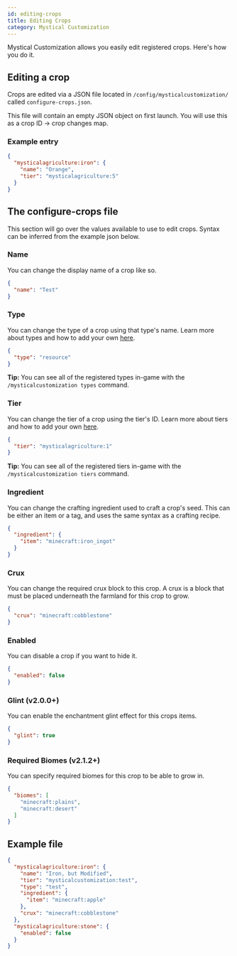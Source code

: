 ```yaml
---
id: editing-crops
title: Editing Crops
category: Mystical Customization
---
```

Mystical Customization allows you easily edit registered crops. Here's how you do it.

## Editing a crop
Crops are edited via a JSON file located in `/config/mysticalcustomization/` called `configure-crops.json`.

This file will contain an empty JSON object on first launch. You will use this as a crop ID -> crop changes map.

### Example entry
```json
{
  "mysticalagriculture:iron": {
    "name": "Orange",
    "tier": "mysticalagriculture:5"
  }
}
```

## The configure-crops file
This section will go over the values available to use to edit crops. Syntax can be inferred from the example json below.

### Name
You can change the display name of a crop like so.
```json
{
  "name": "Test"
}
```

### Type
You can change the type of a crop using that type's name. Learn more about types and how to add your own [here](adding-types.md).
```json
{
  "type": "resource"
}
```
**Tip:** You can see all of the registered types in-game with the `/mysticalcustomization types` command.

### Tier
You can change the tier of a crop using the tier's ID. Learn more about tiers and how to add your own [here](adding-tiers.md).
```json
{
  "tier": "mysticalagriculture:1"
}
```
**Tip:** You can see all of the registered tiers in-game with the `/mysticalcustomization tiers` command.

### Ingredient
You can change the crafting ingredient used to craft a crop's seed. This can be either an item or a tag, and uses the same syntax as a crafting recipe.
```json
{
  "ingredient": {
    "item": "minecraft:iron_ingot"
  }
}
```

### Crux
You can change the required crux block to this crop. A crux is a block that must be placed underneath the farmland for this crop to grow.
```json
{
  "crux": "minecraft:cobblestone"
}
```

### Enabled
You can disable a crop if you want to hide it.
```json
{
  "enabled": false
}
```

### Glint (v2.0.0+)
You can enable the enchantment glint effect for this crops items.
```json
{
  "glint": true
}
```

### Required Biomes (v2.1.2+)
You can specify required biomes for this crop to be able to grow in.
```json
{
  "biomes": [
    "minecraft:plains",
    "minecraft:desert"
  ]
}
```

## Example file
```json
{
  "mysticalagriculture:iron": {
    "name": "Iron, but Modified",
    "tier": "mysticalcustomization:test",
    "type": "test",
    "ingredient": {
      "item": "minecraft:apple"
    },
    "crux": "minecraft:cobblestone"
  },
  "mysticalagriculture:stone": {
    "enabled": false
  }
}
```
